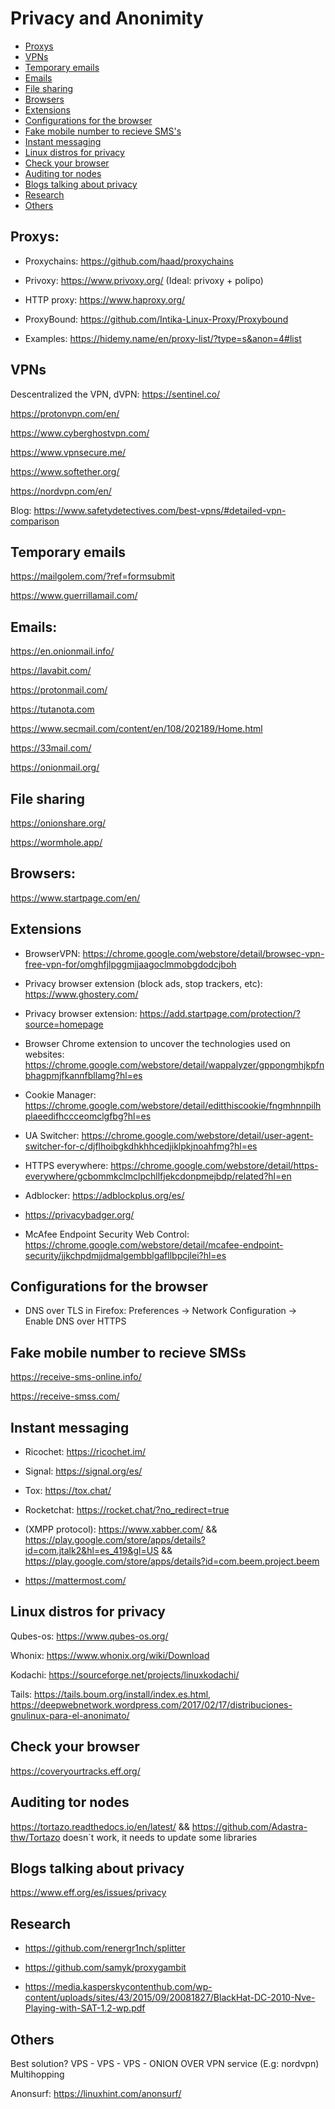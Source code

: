 # Privacy and Anonimity

* [Proxys](#proxys)
* [VPNs](#vpns)
* [Temporary emails](#temporary-emails)
* [Emails](#emails)
* [File sharing](#file-sharing)
* [Browsers](#browsers)
* [Extensions](#extensions)
* [Configurations for the browser](#configurations-for-the-browser)
* [Fake mobile number to recieve SMS's](#fake-mobile-number-to-recieve-smss)
* [Instant messaging](#instant-messaging)
* [Linux distros for privacy](#linux-distros-for-privacy)
* [Check your browser](#check-your-browser)
* [Auditing tor nodes](#auditing-tor-nodes)
* [Blogs talking about privacy](#blogs-talking-about-privacy)
* [Research](#research)
* [Others](#others)

## Proxys:

* Proxychains: https://github.com/haad/proxychains

* Privoxy: https://www.privoxy.org/ (Ideal: privoxy + polipo)

* HTTP proxy: https://www.haproxy.org/

* ProxyBound: https://github.com/Intika-Linux-Proxy/Proxybound

* Examples: https://hidemy.name/en/proxy-list/?type=s&anon=4#list

## VPNs

Descentralized the VPN, dVPN: https://sentinel.co/

https://protonvpn.com/en/

https://www.cyberghostvpn.com/

https://www.vpnsecure.me/

https://www.softether.org/

https://nordvpn.com/en/

Blog: https://www.safetydetectives.com/best-vpns/#detailed-vpn-comparison

## Temporary emails

https://mailgolem.com/?ref=formsubmit

https://www.guerrillamail.com/

## Emails:

https://en.onionmail.info/

https://lavabit.com/

https://protonmail.com/

https://tutanota.com

https://www.secmail.com/content/en/108/202189/Home.html

https://33mail.com/

https://onionmail.org/

## File sharing

https://onionshare.org/

https://wormhole.app/

## Browsers:

https://www.startpage.com/en/

## Extensions

* BrowserVPN: https://chrome.google.com/webstore/detail/browsec-vpn-free-vpn-for/omghfjlpggmjjaagoclmmobgdodcjboh

* Privacy browser extension (block ads, stop trackers, etc): https://www.ghostery.com/

* Privacy browser extension: https://add.startpage.com/protection/?source=homepage

* Browser Chrome extension to uncover the technologies used on websites: https://chrome.google.com/webstore/detail/wappalyzer/gppongmhjkpfnbhagpmjfkannfbllamg?hl=es

* Cookie Manager: https://chrome.google.com/webstore/detail/editthiscookie/fngmhnnpilhplaeedifhccceomclgfbg?hl=es

* UA Switcher: https://chrome.google.com/webstore/detail/user-agent-switcher-for-c/djflhoibgkdhkhhcedjiklpkjnoahfmg?hl=es

* HTTPS everywhere: https://chrome.google.com/webstore/detail/https-everywhere/gcbommkclmclpchllfjekcdonpmejbdp/related?hl=en

* Adblocker: https://adblockplus.org/es/

* https://privacybadger.org/

* McAfee Endpoint Security Web Control: https://chrome.google.com/webstore/detail/mcafee-endpoint-security/jjkchpdmjjdmalgembblgafllbpcjlei?hl=es

## Configurations for the browser

* DNS over TLS in Firefox: Preferences -> Network Configuration -> Enable DNS over HTTPS

## Fake mobile number to recieve SMSs

https://receive-sms-online.info/

https://receive-smss.com/

## Instant messaging

* Ricochet: https://ricochet.im/

* Signal: https://signal.org/es/

* Tox: https://tox.chat/

* Rocketchat: https://rocket.chat/?no_redirect=true

* (XMPP protocol): https://www.xabber.com/ && https://play.google.com/store/apps/details?id=com.jtalk2&hl=es_419&gl=US && https://play.google.com/store/apps/details?id=com.beem.project.beem

* https://mattermost.com/

## Linux distros for privacy

Qubes-os: https://www.qubes-os.org/

Whonix: https://www.whonix.org/wiki/Download

Kodachi: https://sourceforge.net/projects/linuxkodachi/

Tails: https://tails.boum.org/install/index.es.html, https://deepwebnetwork.wordpress.com/2017/02/17/distribuciones-gnulinux-para-el-anonimato/

## Check your browser

https://coveryourtracks.eff.org/

## Auditing tor nodes

https://tortazo.readthedocs.io/en/latest/ && https://github.com/Adastra-thw/Tortazo doesn´t work, it needs to update some libraries

## Blogs talking about privacy

https://www.eff.org/es/issues/privacy

## Research

* https://github.com/renergr1nch/splitter

* https://github.com/samyk/proxygambit

* https://media.kasperskycontenthub.com/wp-content/uploads/sites/43/2015/09/20081827/BlackHat-DC-2010-Nve-Playing-with-SAT-1.2-wp.pdf

## Others

Best solution? VPS - VPS - VPS - ONION OVER VPN service (E.g: nordvpn) Multihopping
     
Anonsurf: https://linuxhint.com/anonsurf/ 


